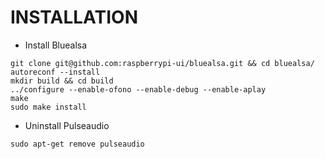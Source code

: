 # INSTALLATION
- Install Bluealsa
```
git clone git@github.com:raspberrypi-ui/bluealsa.git && cd bluealsa/
autoreconf --install
mkdir build && cd build
../configure --enable-ofono --enable-debug --enable-aplay
make
sudo make install
```
- Uninstall Pulseaudio
```
sudo apt-get remove pulseaudio
```
